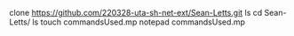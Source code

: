 clone https://github.com/220328-uta-sh-net-ext/Sean-Letts.git
ls
cd Sean-Letts/
ls
touch commandsUsed.mp
notepad commandsUsed.mp